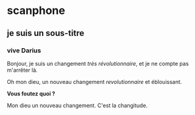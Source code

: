 # scanphone

## je suis un sous-titre
### vive Darius

Bonjour, je suis un changement *très révolutionnaire*, et je ne compte pas m'arrêter là.

Oh mon dieu, un nouveau changement _revolutionnaire_ et éblouissant.

**Vous foutez quoi ?**

Mon dieu un nouveau changement.
C'est la changitude.